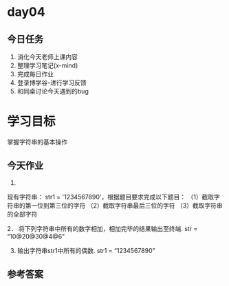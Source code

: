 # day04

## 今日任务
1. 消化今天老师上课内容
2. 整理学习笔记\(x-mind\)
3. 完成每日作业
4. 登录博学谷-进行学习反馈
5. 和同桌讨论今天遇到的bug

# 学习目标

掌握字符串的基本操作


## 今天作业

1. 
 现有字符串： str1 = '1234567890'，根据题目要求完成以下题目：
   （1）截取字符串的第一位到第三位的字符
   （2）截取字符串最后三位的字符
   （3）截取字符串的全部字符

2．
   将下列字符串中所有的数字相加，相加完毕的结果输出至终端.
   str = “10@20@30@4@6”


3.
   输出字符串str1中所有的偶数.
   str1 = “1234567890”   


## 参考答案